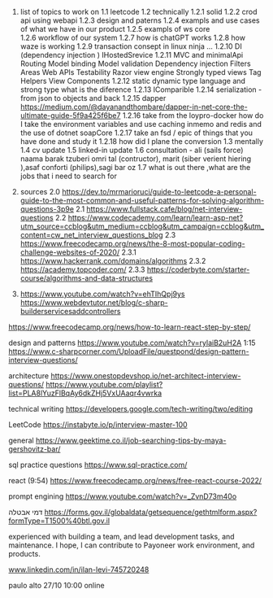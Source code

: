 1.  list of topics to work on 
    1.1 leetcode 
    1.2 technically 
        1.2.1 solid
        1.2.2 crod api using webapi
        1.2.3 design and paterns 
        1.2.4 exampls and use cases of what we have in our product 
        1.2.5 exampls of ws core  
        1.2.6 workflow of our system 
        1.2.7 how is chatGPT works 
        1.2.8 how waze is working 
        1.2.9 transaction consept in linux ninja ...
        1.2.10 DI (dependency injection ) IHostedSrevice
        1.2.11 MVC and minimalApi
            Routing
            Model binding
            Model validation
            Dependency injection
            Filters
            Areas
            Web APIs
            Testability
            Razor view engine
            Strongly typed views
            Tag Helpers
            View Components
        1.2.12 static dynamic type language and strong type what is the diference 
        1.2.13 IComparible 
        1.2.14 serialization - from json to objects and back 
        1.2.15 dapper https://medium.com/@dayanandthombare/dapper-in-net-core-the-ultimate-guide-5f9a425f6be7
        1.2.16 take from the loypro-docker how do I take the environment variables and use caching inmemo and redis and the use of dotnet soapCore 
        1.2.17 take an fsd / epic of things that you have done and study it 
        1.2.18 how did I plane the conversion 
    1.3 mentally 
    1.4 cv update
    1.5 linked-in update
    1.6 consultation - ali (sails force) naama barak tzuberi omri tal (contructor), marit (siber verient hiering ),asaf conforti (philips),sagi bar oz
    1.7 what is out there ,what are the jobs that i need to search for

2.  sources 
    2.0 https://dev.to/mrmarioruci/guide-to-leetcode-a-personal-guide-to-the-most-common-and-useful-patterns-for-solving-algorithm-questions-3p9e 
    2.1 https://www.fullstack.cafe/blog/net-interview-questions
    2.2 https://www.codecademy.com/learn/learn-asp-net?utm_source=ccblog&utm_medium=ccblog&utm_campaign=ccblog&utm_content=cw_net_interview_questions_blog
    2.3 https://www.freecodecamp.org/news/the-8-most-popular-coding-challenge-websites-of-2020/
    2.3.1 https://www.hackerrank.com/domains/algorithms
    2.3.2 https://academy.topcoder.com/
    2.3.3 https://coderbyte.com/starter-course/algorithms-and-data-structures
3.  https://www.youtube.com/watch?v=ehTIhQpj9ys
https://www.webdevtutor.net/blog/c-sharp-builderservicesaddcontrollers

https://www.freecodecamp.org/news/how-to-learn-react-step-by-step/


design and patterns 
https://www.youtube.com/watch?v=rylaiB2uH2A 1:15
https://www.c-sharpcorner.com/UploadFile/questpond/design-pattern-interview-questions/

architecture 
https://www.onestopdevshop.io/net-architect-interview-questions/
https://www.youtube.com/playlist?list=PLA8lYuzFlBqAy6dkZHj5VxUAaqr4vwrka

technical writing 
https://developers.google.com/tech-writing/two/editing

LeetCode 
https://instabyte.io/p/interview-master-100


general
https://www.geektime.co.il/job-searching-tips-by-maya-gershovitz-bar/

sql practice questions
https://www.sql-practice.com/

react (9:54)
https://www.freecodecamp.org/news/free-react-course-2022/

prompt engining 
https://www.youtube.com/watch?v=_ZvnD73m40o    

דמי אבטלה 
https://forms.gov.il/globaldata/getsequence/gethtmlform.aspx?formType=T1500%40btl.gov.il

experienced with building a team, and lead development tasks, and maintenance.
I hope, I can contribute to Payoneer work environment, and products. 

www.linkedin.com/in/ilan-levi-745720248


paulo alto 27/10 10:00 online 
